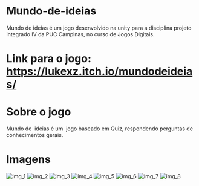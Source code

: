 # Mundo-de-ideias
Mundo de ideias é um jogo desenvolvido na unity para a disciplina projeto integrado IV da PUC Campinas, no curso de Jogos Digitais.

# Link para o jogo: https://lukexz.itch.io/mundodeideias/



# Sobre o jogo
 Mundo de  ideias é um  jogo baseado em Quiz, respondendo perguntas de conhecimentos gerais.

# Imagens

<img src="/PROJETO4/1.png" alt="img_1"/>
<img src="/PROJETO4/2.jpeg" alt="img_2"/>
<img src="/PROJETO4/3.jpeg" alt="img_3"/>
<img src="/PROJETO4/4.jpg" alt="img_4"/>
<img src="/PROJETO4/5.jpg" alt="img_5"/>
<img src="/PROJETO4/3q4qjw.png" alt="img_6"/>
<img src="/PROJETO4/JqxSp0.png" alt="img_7"/>
<img src="/PROJETO4/WhatsApp Image 2021-08-16 at 22.34.16.jpeg" alt="img_8"/>
